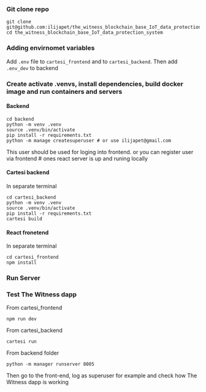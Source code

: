 ### Git clone repo

    git clone git@github.com:ilijapet/the_witness_blockchain_base_IoT_data_protection_system.git
    cd the_witness_blockchain_base_IoT_data_protection_system

### Adding envirnomet variables

Add `.env` file to `cartesi_frontend` and to `cartesi_backend`. Then add `.env_dev` to backend

### Create activate .venvs, install dependencies, build docker image and run containers and servers

#### Backend

    cd backend
    python -m venv .venv
    source .venv/bin/activate
    pip install -r requirements.txt
    python -m manage createsuperuser # or use ilijapet@gmail.com

This user should be used for loging into frontend. or you can register user via frontend # ones react server is up and runing locally

#### Cartesi backend

In separate terminal

    cd cartesi_backend
    python -m venv .venv
    source .venv/bin/activate
    pip install -r requirements.txt
    cartesi build

#### React fronetend

In separate terminal

    cd cartesi_frontend
    npm install

### Run Server

### Test The Witness dapp

From cartesi_frontend

    npm run dev

From cartesi_backend

    cartesi run

From backend folder

    python -m manager runserver 8005

Then go to the front-end, log as superuser for example and check how The Witness dapp is working
